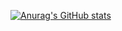 [![Anurag's GitHub stats](https://github-readme-stats.vercel.app/api?username=XiaoyuBIE1994)](https://github.com/anuraghazra/github-readme-stats)

<!--
**XiaoyuBIE1994/XiaoyuBIE1994** is a ✨ _special_ ✨ repository because its `README.md` (this file) appears on your GitHub profile.

Here are some ideas to get you started:

- 🔭 I’m currently working on ...
- 🌱 I’m currently learning ...
- 👯 I’m looking to collaborate on ...
- 🤔 I’m looking for help with ...
- 💬 Ask me about ...
- 📫 How to reach me: ...
- 😄 Pronouns: ...
- ⚡ Fun fact: ...
-->
